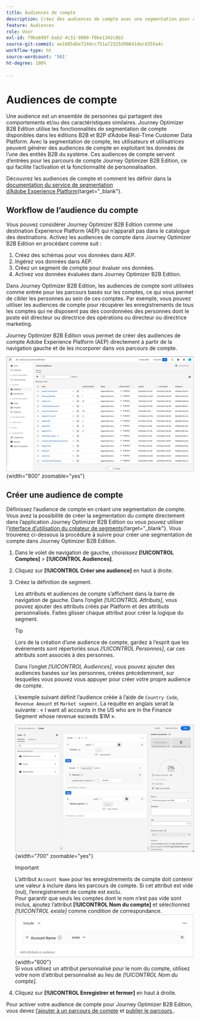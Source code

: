 ```yaml
---
title: Audiences de compte
description: Créez des audiences de compte avec une segmentation pour cibler des comptes spécifiques et activer les parcours personnalisés basés sur les comptes dans Journey Optimizer B2B Edition.
feature: Audiences
role: User
exl-id: f9ba690f-bab2-4c31-9000-f0be1342c8b3
source-git-commit: ae1885dbe724dcc751a72325d90641decd355a4c
workflow-type: ht
source-wordcount: '561'
ht-degree: 100%

---
```


# Audiences de compte

Une audience est un ensemble de personnes qui partagent des comportements et/ou des caractéristiques similaires. Journey Optimizer B2B Edition utilise les fonctionnalités de segmentation de compte disponibles dans les éditions B2B et B2P d’Adobe Real-Time Customer Data Platform. Avec la segmentation de compte, les utilisateurs et utilisatrices peuvent générer des audiences de compte en exploitant les données de l’une des entités B2B du système. Ces audiences de compte servent d’entrées pour les parcours de compte Journey Optimizer B2B Edition, ce qui facilite l’activation et la fonctionnalité de personnalisation.

Découvrez les audiences de compte et comment les définir dans la [documentation du service de segmentation d’Adobe Experience Platform](https://experienceleague.adobe.com/fr/docs/experience-platform/segmentation/types/account-audiences){target="_blank"}.

## Workflow de l’audience du compte

Vous pouvez considérer Journey Optimizer B2B Edition comme une destination Experience Platform (AEP) qui n’apparaît pas dans le catalogue des destinations. Activez les audiences de compte dans Journey Optimizer B2B Edition en procédant comme suit :

1. Créez des schémas pour vos données dans AEP.
1. Ingérez vos données dans AEP.
1. Créez un segment de compte pour évaluer vos données.
1. Activez vos données évaluées dans Journey Optimizer B2B Edition.

Dans Journey Optimizer B2B Edition, les audiences de compte sont utilisées comme entrée pour les parcours basés sur les comptes, ce qui vous permet de cibler les personnes au sein de ces comptes. Par exemple, vous pouvez utiliser les audiences de compte pour récupérer les enregistrements de tous les comptes qui ne disposent pas des coordonnées des personnes dont le poste est directeur ou directrice des opérations ou directeur ou directrice marketing.

Journey Optimizer B2B Edition vous permet de créer des audiences de compte Adobe Experience Platform (AEP) directement à partir de la navigation gauche et de les incorporer dans vos parcours de compte.

![Accéder aux audiences de compte](./assets/account-audiences-browse.png){width="800" zoomable="yes"}

## Créer une audience de compte

Définissez l’audience de compte en créant une segmentation de compte. Vous avez la possibilité de créer la segmentation du compte directement dans l’application Journey Optimizer B2B Edition ou vous pouvez utiliser l’[interface d’utilisation du créateur de segments](https://experienceleague.adobe.com/fr/docs/experience-platform/segmentation/ui/segment-builder){target="_blank"}. Vous trouverez ci-dessous la procédure à suivre pour créer une segmentation de compte dans Journey Optimizer B2B Edition.

1. Dans le volet de navigation de gauche, choisissez **[!UICONTROL Comptes]** > **[!UICONTROL Audiences]**.

1. Cliquez sur **[!UICONTROL Créer une audience]** en haut à droite.

1. Créez la définition de segment.

   Les attributs et audiences de compte s’affichent dans la barre de navigation de gauche. Dans l’onglet _[!UICONTROL Attributs]_, vous pouvez ajouter des attributs créés par Platform et des attributs personnalisés. Faites glisser chaque attribut pour créer la logique du segment.

   >[!TIP]
   >
   >Lors de la création d’une audience de compte, gardez à l’esprit que les événements sont répertoriés sous _[!UICONTROL Personnes]_, car ces attributs sont associés à des personnes.<br/>
   >
   >Dans l’onglet _[!UICONTROL Audiences]_, vous pouvez ajouter des audiences basées sur les personnes, créées précédemment, sur lesquelles vous pouvez vous appuyer pour créer votre propre audience de compte.

   L’exemple suivant définit l’audience créée à l’aide de `Country Code`, `Revenue Amount` et `Market segment`. La requête en anglais serait la suivante : « I want all accounts in the US who are in the Finance Segment whose revenue exceeds $1M ».

   ![Exemple de créateur de segments d’audience de compte](./assets/audience-segment-builder-US-finance-1M.png){width="700" zoomable="yes"}
   <br/>

   >[!IMPORTANT]
   >
   >L’attribut `Account Name` pour les enregistrements de compte doit contenir une valeur à inclure dans les parcours de compte. Si cet attribut est vide (nul), l’enregistrement de compte est exclu.<br/>
   >Pour garantir que seuls les comptes dont le nom n’est pas vide sont inclus, ajoutez l’attribut **[!UICONTROL Nom du compte]** et sélectionnez _[!UICONTROL existe]_ comme condition de correspondance.<br/>
   >![Attribut Nom du compte existe](./assets/audience-segment-builder-account-name-exists.png){width="600"}
   ><br/>Si vous utilisez un attribut personnalisé pour le nom du compte, utilisez votre nom d’attribut personnalisé au lieu de _[!UICONTROL Nom du compte]_.

1. Cliquez sur **[!UICONTROL Enregistrer et fermer]** en haut à droite.

Pour activer votre audience de compte pour Journey Optimizer B2B Edition, vous devez [l’ajouter à un parcours de compte](../journeys/journey-overview.md#add-the-account-audience-for-your-journey) et [publier le parcours ](../journeys/journey-overview.md).
